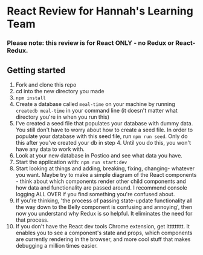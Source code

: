 # React Review for Hannah's Learning Team

### Please note: this review is for React ONLY - no Redux or React-Redux.

## Getting started

1. Fork and clone this repo
2. cd into the new directory you made
3. `npm install`
4. Create a database called `meal-time` on your machine by running `createdb meal-time` in your command line (it doesn't matter what directory you're in when you run this)
5. I've created a seed file that populates your database with dummy data. You still don't have to worry about how to create a seed file. In order to populate your database with this seed file, run `npm run seed`. Only do this after you've created your db in step 4. Until you do this, you won't have any data to work with.
6. Look at your new database in Postico and see what data you have.
7. Start the application with: `npm run start:dev`
8. Start looking at things and adding, breaking, fixing, changing- whatever you want. Maybe try to make a simple diagram of the React components - think about which components render other child components and how data and functionality are passed around. I recommend console logging ALL OVER if you find something you're confused about.
9. If you're thinking, 'the process of passing state-update functionality all the way down to the Belly component is confusing and annoying', then now you understand why Redux is so helpful. It eliminates the need for that process.
10. If you don't have the React dev tools Chrome extension, get ittttttttt. It enables you to see a component's state and props, which components are currently rendering in the browser, and more cool stuff that makes debugging a million times easier.
